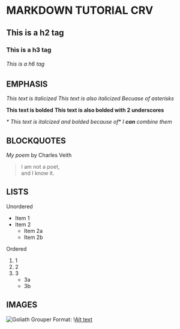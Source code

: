 # MARKDOWN TUTORIAL CRV

## This is a h2 tag



### This is a h3 tag


###### This is a h6 tag


## EMPHASIS
_This text is italicized_
*This text is also italicized Becuase of asterisks*

**This text is bolded**
__This text is also bolded with 2 underscores__


_* This text is italcized and bolded because of_*
_I **can** combine them_


## BLOCKQUOTES

_My poem_ by Charles Veith


>I am not a poet, \
> and I know it.


## LISTS 

Unordered
* Item 1
* Item 2
	* Item 2a
	* Item 2b


Ordered 
1. 1
2. 2
3. 3
	* 3a
	* 3b



## IMAGES
![Goliath Grouper](https://www.aces.edu/wp-content/uploads/2018/10/GettyImages-763163807.jpg)
Format: \![Alt text](url)
